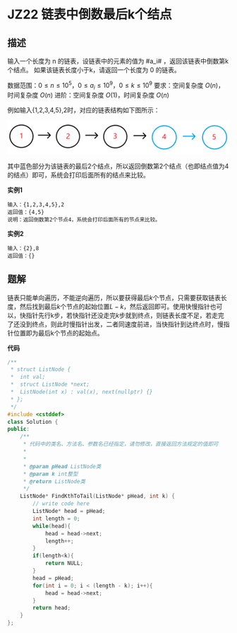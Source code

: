 # JZ22 链表中倒数最后k个结点

## 描述

 输入一个长度为 n 的链表，设链表中的元素的值为 #a_i# ，返回该链表中倒数第k个结点。
如果该链表长度小于k，请返回一个长度为 0 的链表。

<!--more-->

数据范围：$0≤n≤10^5，0≤a_i≤10^9，0≤k≤10^9$
要求：空间复杂度 $O(n)$，时间复杂度 $O(n)$
进阶：空间复杂度 $O(1)$，时间复杂度 $O(n)$

例如输入{1,2,3,4,5},2时，对应的链表结构如下图所示：

![imgs](./imgs/JZ22_describe.png)

其中蓝色部分为该链表的最后2个结点，所以返回倒数第2个结点（也即结点值为4的结点）即可，系统会打印后面所有的结点来比较。

**实例1**

```
输入：{1,2,3,4,5},2
返回值：{4,5}
说明：返回倒数第2个节点4，系统会打印后面所有的节点来比较。 
```

**实例2**

```
输入：{2},8
返回值：{}
```

## 题解

链表只能单向遍历，不能逆向遍历，所以要获得最后$k$个节点，只需要获取链表长度，然后找到最后$k$个节点的起始位置$L-k$，然后返回即可。使用快慢指针也可以，快指针先行k步，若快指针还没走完$k$步就到终点，则链表长度不足，若走完了还没到终点，则此时慢指针出发，二者同速度前进，当快指针到达终点时，慢指针位置即为最后k个节点的起始点。

**代码**

```C++
/**
 * struct ListNode {
 *	int val;
 *	struct ListNode *next;
 *	ListNode(int x) : val(x), next(nullptr) {}
 * };
 */
#include <cstddef>
class Solution {
public:
    /**
     * 代码中的类名、方法名、参数名已经指定，请勿修改，直接返回方法规定的值即可
     *
     * 
     * @param pHead ListNode类 
     * @param k int整型 
     * @return ListNode类
     */
    ListNode* FindKthToTail(ListNode* pHead, int k) {
        // write code here
        ListNode* head = pHead;
        int length = 0;
        while(head){
            head = head->next;
            length++;
        }
        if(length<k){
            return NULL;
        }
        head = pHead;
        for(int i = 0; i < (length - k); i++){
            head = head->next;
        }
        return head;
    }
};
```
